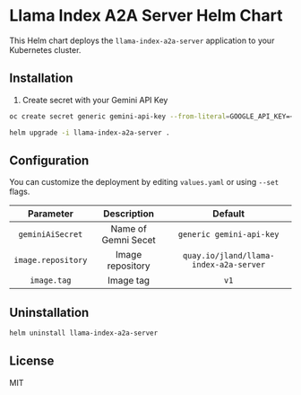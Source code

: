 # Llama Index A2A Server Helm Chart

This Helm chart deploys the `llama-index-a2a-server` application to your Kubernetes cluster.

## Installation

1. Create secret with your Gemini API Key

```sh
oc create secret generic gemini-api-key --from-literal=GOOGLE_API_KEY=<your-gemini-api-key>
```

```sh
helm upgrade -i llama-index-a2a-server .
```

## Configuration

You can customize the deployment by editing `values.yaml` or using `--set` flags.

|     Parameter      |     Description     |              Default              |
| :----------------: | :-----------------: | :-------------------------------: |
|  `geminiAiSecret`  | Name of Gemni Secet |     `generic gemini-api-key`      |
| `image.repository` |  Image repository   | `quay.io/jland/llama-index-a2a-server` |
|    `image.tag`     |      Image tag      |               `v1`                |

## Uninstallation

```sh
helm uninstall llama-index-a2a-server
```

## License

MIT
